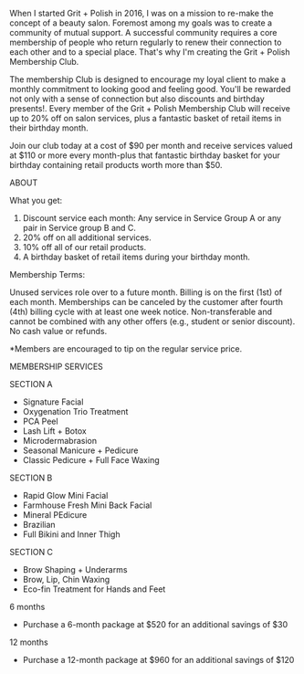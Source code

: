 When I started  Grit + Polish in 2016, I was on a mission to re-make the concept of a beauty salon. Foremost among my goals was to create a community of mutual support. A successful community requires a core membership of people who return regularly to renew their connection to each other and to a special place. That's why I'm creating the Grit + Polish Membership Club.

The membership Club is designed to encourage my loyal client to make a monthly commitment to looking good and feeling good. You'll be rewarded not only with a sense of connection but also discounts and birthday presents!. Every member of the Grit + Polish Membership Club will receive up to 20% off on salon services, plus a fantastic basket of retail items in their birthday month.

Join our club today at a cost of $90 per month and receive services valued at $110 or more every month-plus that fantastic birthday basket for your birthday containing retail products worth more than $50.

ABOUT

What you get:

1. Discount service each month:
    Any service in Service Group A or any pair in Service group B and C.
2. 20% off on all additional services.
3. 10% off all of our retail products.
4. A birthday basket of retail items during your birthday month.

Membership Terms:

Unused services role over to a future month. Billing is on the first (1st) of each month. Memberships can be canceled by the customer after fourth (4th) billing cycle with at least one week notice. Non-transferable and cannot be combined with any other offers (e.g., student or senior discount). No cash value or refunds.

*Members are encouraged to tip on the regular service price.

MEMBERSHIP SERVICES

SECTION A
- Signature Facial
- Oxygenation Trio Treatment
- PCA Peel
- Lash Lift + Botox
- Microdermabrasion
- Seasonal Manicure + Pedicure
- Classic Pedicure + Full Face Waxing

SECTION B
- Rapid Glow Mini Facial
- Farmhouse Fresh Mini Back Facial
- Mineral PEdicure 
- Brazilian
- Full Bikini and Inner Thigh

SECTION C
- Brow Shaping + Underarms
- Brow, Lip, Chin Waxing
- Eco-fin Treatment for Hands and Feet

6 months
- Purchase a 6-month package at $520 for an additional savings of $30

12 months
- Purchase a 12-month package at $960 for an additional savings of $120